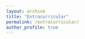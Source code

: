 ```yaml
---
layout: archive
title: "Extracurricular"
permalink: /extracurricular/
author_profile: true
---
```


